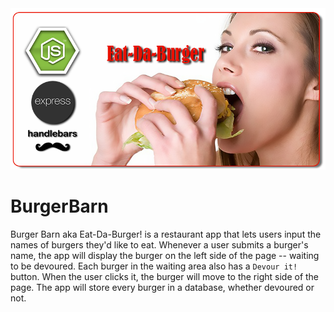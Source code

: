 <div align="center">
<img src="https://github.com/jaswhitehead/BurgerBarn/blob/master/public/assets/images/eatdaburger.png?raw=true" alt="Project logo"></img>
</div>


# BurgerBarn
Burger Barn aka Eat-Da-Burger! is a restaurant app that lets users input the names of burgers they'd like to eat.  Whenever a user submits a burger's name, the app will display the burger on the left side of the page -- waiting to be devoured. Each burger in the waiting area also has a `Devour it!` button. When the user clicks it, the burger will move to the right side of the page.  The app will store every burger in a database, whether devoured or not.
